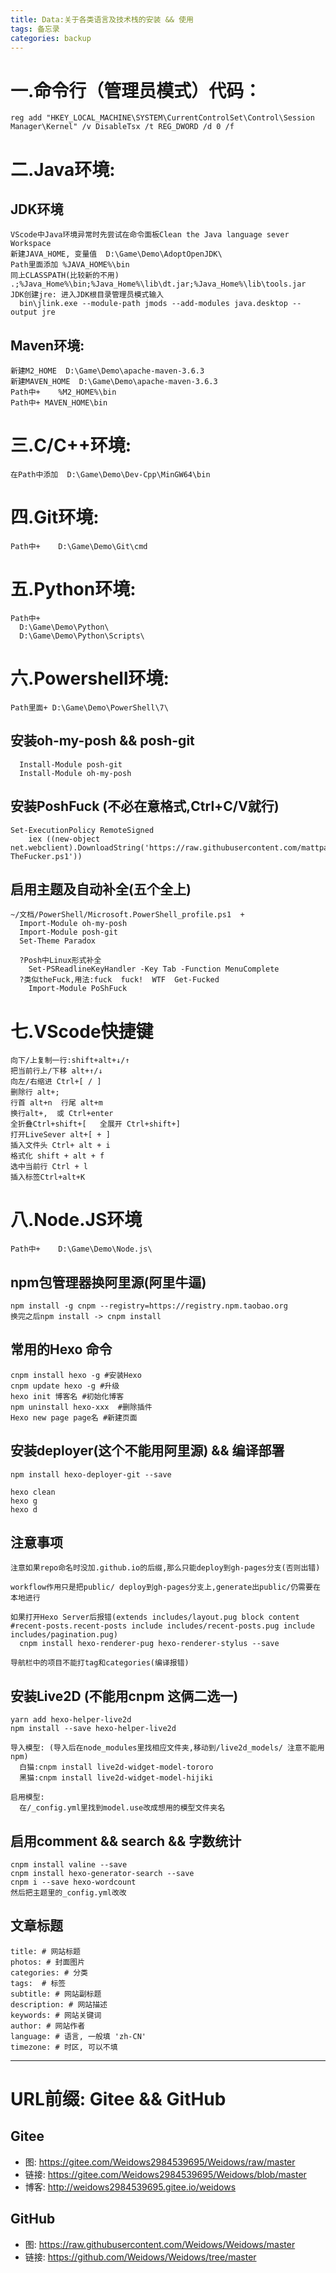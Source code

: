 ```yaml
---
title: Data:关于各类语言及技术栈的安装 && 使用
tags: 备忘录
categories: backup
---
```

<!--
 * @Author: Weidows
 * @Date: 2020-08-19 00:38:26
 * @LastEditors: Weidows
 * @LastEditTime: 2020-08-23 14:54:25
 * @FilePath: \Weidows\Website\source\_posts\Data.md
-->


# 一.命令行（管理员模式）代码：
  ``` 
  reg add "HKEY_LOCAL_MACHINE\SYSTEM\CurrentControlSet\Control\Session Manager\Kernel" /v DisableTsx /t REG_DWORD /d 0 /f
  ```


# 二.Java环境:
  ## JDK环境
  ``` 
  VScode中Java环境异常时先尝试在命令面板Clean the Java language sever Workspace
  新建JAVA_HOME, 变量值  D:\Game\Demo\AdoptOpenJDK\
  Path里面添加 %JAVA_HOME%\bin
  同上CLASSPATH(比较新的不用)	.;%Java_Home%\bin;%Java_Home%\lib\dt.jar;%Java_Home%\lib\tools.jar
  JDK创建jre: 进入JDK根目录管理员模式输入
    bin\jlink.exe --module-path jmods --add-modules java.desktop --output jre
  ```
  ## Maven环境:
  ``` 
  新建M2_HOME  D:\Game\Demo\apache-maven-3.6.3
  新建MAVEN_HOME  D:\Game\Demo\apache-maven-3.6.3
  Path中+	%M2_HOME%\bin
  Path中+ MAVEN_HOME\bin
  ```


# 三.C/C++环境:

  ``` 
  在Path中添加  D:\Game\Demo\Dev-Cpp\MinGW64\bin
  ```


# 四.Git环境:

  ``` 
  Path中+	D:\Game\Demo\Git\cmd
  ```


# 五.Python环境:
  ``` 
  Path中+	
    D:\Game\Demo\Python\
    D:\Game\Demo\Python\Scripts\
  ```


# 六.Powershell环境:
  ``` 
  Path里面+ D:\Game\Demo\PowerShell\7\
  ```
  ## 安装oh-my-posh && posh-git
  ``` 
    Install-Module posh-git
    Install-Module oh-my-posh
  ```
  ## 安装PoshFuck (不必在意格式,Ctrl+C/V就行)
  ``` 
  Set-ExecutionPolicy RemoteSigned
      iex ((new-object net.webclient).DownloadString('https://raw.githubusercontent.com/mattparkes/PoShFuck/master/Install-TheFucker.ps1'))
  ```
  ## 启用主题及自动补全(五个全上)
  ``` 
  ~/文档/PowerShell/Microsoft.PowerShell_profile.ps1  +
    Import-Module oh-my-posh
    Import-Module posh-git
    Set-Theme Paradox

    ?Posh中Linux形式补全
      Set-PSReadlineKeyHandler -Key Tab -Function MenuComplete
    ?类似theFuck,用法:fuck  fuck!  WTF  Get-Fucked
      Import-Module PoShFuck
  ```


# 七.VScode快捷键
  ``` 
  向下/上复制一行:shift+alt+↓/↑
  把当前行上/下移 alt+↑/↓
  向左/右缩进 Ctrl+[ / ]
  删除行 alt+;
  行首 alt+n  行尾 alt+m
  换行alt+,  或 Ctrl+enter
  全折叠Ctrl+shift+[   全展开 Ctrl+shift+]
  打开LiveSever alt+[ + ]
  插入文件头 Ctrl+ alt + i
  格式化 shift + alt + f
  选中当前行 Ctrl + l
  插入标签Ctrl+alt+K
  ```


# 八.Node.JS环境
  ``` 
  Path中+	D:\Game\Demo\Node.js\
  ```
  ## npm包管理器换阿里源(阿里牛逼)
  ``` 
  npm install -g cnpm --registry=https://registry.npm.taobao.org
  换完之后npm install -> cnpm install
  ```
  ## 常用的Hexo 命令
  ``` 
  cnpm install hexo -g #安装Hexo
  cnpm update hexo -g #升级
  hexo init 博客名 #初始化博客
  npm uninstall hexo-xxx  #删除插件
  Hexo new page page名 #新建页面
  ```
  ## 安装deployer(这个不能用阿里源) && 编译部署
  ``` 
  npm install hexo-deployer-git --save

  hexo clean
  hexo g
  hexo d
  ```
  ## 注意事项
  ``` 
  注意如果repo命名时没加.github.io的后缀,那么只能deploy到gh-pages分支(否则出错)

  workflow作用只是把public/ deploy到gh-pages分支上,generate出public/仍需要在本地进行
  
  如果打开Hexo Server后报错(extends includes/layout.pug block content #recent-posts.recent-posts include includes/recent-posts.pug include includes/pagination.pug)
    cnpm install hexo-renderer-pug hexo-renderer-stylus --save

  导航栏中的项目不能打tag和categories(编译报错)
  ```
  ## 安装Live2D (不能用cnpm 这俩二选一)
  ``` 
  yarn add hexo-helper-live2d
  npm install --save hexo-helper-live2d

  导入模型: (导入后在node_modules里找相应文件夹,移动到/live2d_models/ 注意不能用npm)
    白猫:cnpm install live2d-widget-model-tororo
    黑猫:cnpm install live2d-widget-model-hijiki

  启用模型:
    在/_config.yml里找到model.use改成想用的模型文件夹名
  ```
  ## 启用comment && search && 字数统计
  ``` 
  cnpm install valine --save
  cnpm install hexo-generator-search --save
  cnpm i --save hexo-wordcount
  然后把主题里的_config.yml改改
  ```
  ## 文章标题
  ```
  title: # 网站标题
  photos: # 封面图片
  categories: # 分类
  tags:  # 标签
  subtitle: # 网站副标题
  description: # 网站描述
  keywords: # 网站关键词
  author: # 网站作者
  language: # 语言, 一般填 'zh-CN'
  timezone: # 时区, 可以不填
  ```
---
# URL前缀: Gitee && GitHub
  ## Gitee
  * 图:  https://gitee.com/Weidows2984539695/Weidows/raw/master
  * 链接: https://gitee.com/Weidows2984539695/Weidows/blob/master
  * 博客: http://weidows2984539695.gitee.io/weidows
  
  ## GitHub
  * 图: https://raw.githubusercontent.com/Weidows/Weidows/master
  * 链接: https://github.com/Weidows/Weidows/tree/master
